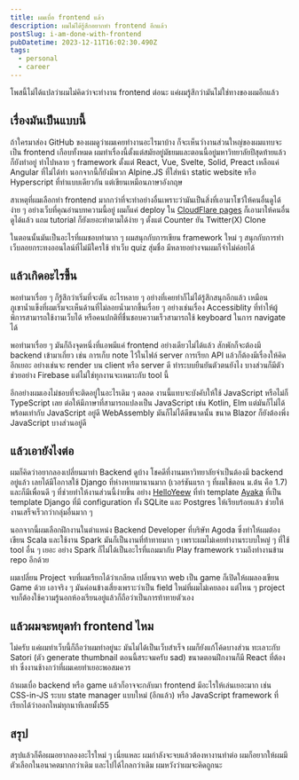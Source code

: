 ```yaml
---
title: ผมเบื่อ frontend แล้ว
description: ผมไม่ได้รู้สึกอยากทำ frontend อีกแล้ว
postSlug: i-am-done-with-frontend
pubDatetime: 2023-12-11T16:02:30.490Z
tags:
  - personal
  - career
---
```


โพสนี้ไม่ได้แปลว่าผมไม่คิดว่าจะทำงาน frontend ต่อนะ แค่ผมรู้สึกว่ามันไม่ใช่ทางของผมอีกแล้ว

## เรื่องมันเป็นแบบนี้

ถ้าใครมาส่อง GitHub ของผมดูว่าผมเคยทำงานอะไรมาบ้าง ก็จะเห็นว่างานส่วนใหญ่ของผมแทบจะเป็น frontend เกือบทั้งหมด
ผมทำเรื่องนี้ตั้งแต่สมัยอยู่มัธยมและตอนนี้อยู่มหาวิทยาลัยปีสุดท้ายแล้วก็ยังทำอยู่ ทำไปหลาย ๆ framework ตั้งแต่ React, Vue, Svelte, Solid, Preact เหลือแค่ Angular ที่ไม่ได้ทำ นอกจากนี้ก็ยังมีพวก Alpine.JS ที่ใส่หน้า static website หรือ Hyperscript ที่ทำแบบเดียวกัน แต่เขียนเหมือนภาษาอังกฤษ

สาเหตุที่ผมเลือกทำ frontend มากกว่าที่จะทำอย่างอื่นเพราะว่ามันเป็นสิ่งที่เอามาโชว์ให้คนอื่นดูได้ง่าย ๆ อย่างเว็บที่คุณอ่านบทความนี้อยู่ ผมก็แค่ deploy ใน [CloudFlare pages](https://pages.dev) ก็เอามาให้คนอื่นดูได้แล้ว แถม tutorial ก็ยังเยอะทำตามได้ง่าย ๆ ตั้งแต่ Counter ยัน Twitter(X) Clone

ในตอนนั้นมันเป็นอะไรที่ผมชอบทำมาก ๆ ผมสนุกกับการเขียน framework ใหม่ ๆ สนุกกับการทำเว็บลอยกระทงออนไลน์ที่ไม่มีใครใช้ ทำเว็บ quiz สุ่มชื่อ มีหลายอย่างจนผมก็จำไม่ค่อยได้

## แล้วเกิดอะไรขึ้น

พอทำมาเรื่อย ๆ ก็รู้สึกว่าเริ่มที่จะตัน อะไรหลาย ๆ อย่างที่เคยทำก็ไม่ได้รู้สึกสนุกอีกแล้ว เหมือนภูเขาน้ำแข็งที่ผมเริ่มจะเห็นด้านที่ไม่ลอยน้ำมากขึ้นเรื่อย ๆ อย่างเช่นเรื่อง Accessiblity ที่ทำให้ผู้พิการสามารถใช้งานเว็บได้ หรือคนปกติที่ชื่นชอบความเร็วสามารถใช้ keyboard ในการ navigate ได้

พอทำมาเรื่อย ๆ มันก็ถึงจุดหนึ่งที่แอพมีแค่ frontend อย่างเดียวไม่ได้แล้ว สักพักก็จะต้องมี backend เข้ามาเกี่ยว เช่น การเก็บ note ไว้ในไฟล์ server การเรียก API แล้วก็ต้องมีเรื่องให้คิดอีกเยอะ อย่างเช่นจะ render บน client หรือ server ดี
ทำระบบยืนยันตัวตนยังไง บางส่วนก็มีตัวช่วยอย่าง Firebase แต่ไม่ใช่ทุกงานจะเหมาะกับ tool นี้

อีกอย่างผมเองไม่ชอบที่จะติดอยู่ในอะไรเดิม ๆ ตลอด งานนี้แทบจะบังคับให้ใช้ JavaScript หรือไม่ก็ TypeScript เลย ต่อให้มีภาษาที่สามารถแปลงเป็น JavaScript เช่น Kotlin, Elm แต่มันก็ไม่ได้พร้อมเท่ากับ JavaScript อยู่ดี WebAssembly มันก็ไม่ได้ดีขนาดนั้น ขนาด Blazor ก็ยังต้องพึ่ง JavaScript บางส่วนอยู่ดี

## แล้วเอายังไงต่อ

ผมก็คิดว่าอยากลองเปลี่ยนมาทำ Backend ดูบ้าง โชคดีที่งานมหาวิทยาลัยจำเป็นต้องมี backend อยู่แล้ว
เลยได้มีโอกาสใช้ Django ที่ห่างหายมานานมาก (เวอร์ชันแรก ๆ ที่ผมใช้ตอน ม.ต้น คือ 1.7) และก็มีเพื่อนดี ๆ ที่ช่วยทำให้งานส่วนนี้ง่ายขึ้น อย่าง [HelloYeew](https://github.com/helloyeew) ที่ทำ template [Ayaka](https://github.com/HelloYeew/ayaka) ที่เป็น template Django
ที่มี configuration ทั้ง SQLite และ Postgres ให้เรียบร้อยแล้ว ช่วยให้งานเสร็จเร็วกว่ากลุ่มอื่นมาก ๆ

นอกจากนี้ผมเลือกฝึกงานในตำแหน่ง Backend Developer ที่บริษัท Agoda ซึ่งทำให้ผมต้องเขียน Scala และใช้งาน Spark มันก็เป็นงานที่ท้าทายมาก ๆ เพราะผมไม่เคยทำงานระบบใหญ่ ๆ ที่ใช้ tool อื่น ๆ เยอะ
อย่าง Spark ก็ไม่ได้เป็นอะไรที่แถมมากับ Play framework รวมถึงทำงานข้าม repo อีกด้วย

ผมเปลี่ยน Project จบที่ผมเรียกได้ว่าเกลียด เปลี่ยนจาก web เป็น game ก็เปิดให้ผมลองเขียน Game ด้วย เอาจริง ๆ มันค่อนข้างเสี่ยงเพราะว่าเป็น field ใหม่ที่ผมไม่เคยลอง แต่ไหน ๆ project จบก็ต้องใช้ความรู้นอกห้องเรียนอยู่แล้วก็ถือว่าเป็นการท้าทายตัวเอง

## แล้วผมจะหยุดทำ frontend ไหม

ไม่ครับ แค่ผมทำเว็บนี้ก็ถือว่าผมทำอยู่นะ มันไม่ได้เป็นเว็บสำเร็จ ผมก็ยังแก้โค้ดบางส่วน ทะเลาะกับ Satori (ตัว generate thumbnail ตอนนี้สระจมครับ sad) ขนาดตอนฝึกงานก็มี React ที่ต้องทำ
ซึ่งงานช้างกว่าที่ผมเคยทำเยอะพอสมควร

ถ้าผมเบื่อ backend หรือ game แล้วก็อาจจะกลับมา frontend มีอะไรให้เล่นเยอะมาก เช่น CSS-in-JS ระบบ state manager แบบใหม่ (อีกแล้ว) หรือ JavaScript framework ที่เรียกได้ว่าออกใหม่ทุกนาทีเลยมั้ง55

## สรุป

สรุปแล้วก็คือผมอยากลองอะไรใหม่ ๆ เนี่ยแหละ ผมกำลังจะจบแล้วต้องหางานทำต่อ ผมก็อยากให้ผมมีตัวเลือกในอนาคตมากกว่าเดิม และไปได้ไกลกว่าเดิม ผมหวังว่าผมจะคิดถูกนะ
